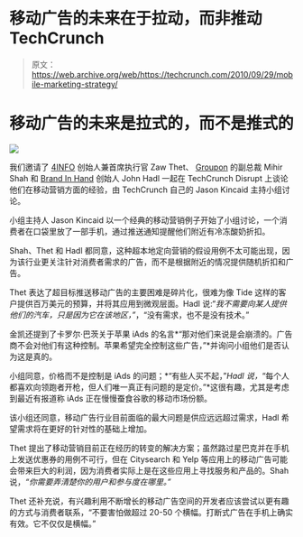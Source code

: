 # 移动广告的未来在于拉动，而非推动 TechCrunch

> 原文：<https://web.archive.org/web/https://techcrunch.com/2010/09/29/mobile-marketing-strategy/>

# 移动广告的未来是拉式的，而不是推式的

![](img/dbf4a32d249f1c3ed4ce44172ac68ce0.png)

我们邀请了 [4INFO](https://web.archive.org/web/20221005181024/http://www.4info.com/) 创始人兼首席执行官 Zaw Thet、 [Groupon](https://web.archive.org/web/20221005181024/http://groupon.com/) 的副总裁 Mihir Shah 和 [Brand In Hand](www.brandinhand.com/) 创始人 John Hadl 一起在 TechCrunch Disrupt 上谈论他们在移动营销方面的经验，由 TechCrunch 自己的 Jason Kincaid 主持小组讨论。

小组主持人 Jason Kincaid 以一个经典的移动营销例子开始了小组讨论，一个消费者在口袋里放了一部手机，通过推送通知提醒他们附近有冷冻酸奶折扣。

Shah、Thet 和 Hadl 都同意，这种超本地定向营销的假设用例不太可能出现，因为该行业更关注针对消费者需求的广告，而不是根据附近的情况提供随机折扣和广告。

Thet 表达了超目标推送移动广告的主要困难是碎片化，很难为像 Tide 这样的客户提供百万美元的预算，并将其应用到微观层面。Hadl 说:“*我不需要向某人提供他们的汽车，只是因为它在该地区，”*，“没有需求，也不是没有技术。”

金凯还提到了卡罗尔·巴茨关于苹果 iAds 的名言*“那对他们来说是会崩溃的。广告商不会对他们有这种控制。苹果希望完全控制这些广告，”*并询问小组他们是否认为这是真的。

小组同意，价格而不是控制是 iAds 的问题；*“有些人买不起，”*Hadl 说，*“每个人都喜欢向领跑者开枪，但人们唯一真正有问题的是定价。”*这很有趣，尤其是考虑到最近有报道称 iAds 正在慢慢蚕食谷歌的移动市场份额。

该小组还同意，移动广告行业目前面临的最大问题是供应远远超过需求，Hadl 希望需求将在更好的针对性的基础上增加。

Thet 提出了移动营销目前正在经历的转变的解决方案；虽然路过星巴克并在手机上发送优惠券的用例不可行，但在 Citysearch 和 Yelp 等应用上的移动广告可能会带来巨大的利润，因为消费者实际上是在这些应用上寻找服务和产品的。Shah 说，*“你需要弄清楚你的用户和参与度在哪里。”*

Thet 还补充说，有兴趣利用不断增长的移动广告空间的开发者应该尝试以更有趣的方式与消费者联系，“不要害怕做超过 20-50 个横幅。打断式广告在手机上确实有效。它不仅仅是横幅。”